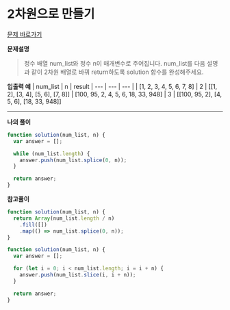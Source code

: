 # 2차원으로 만들기

[문제 바로가기](https://school.programmers.co.kr/learn/courses/30/lessons/120842)

**문제설명**

> 정수 배열 num_list와 정수 n이 매개변수로 주어집니다. num_list를 다음 설명과 같이 2차원 배열로 바꿔 return하도록 solution 함수를 완성해주세요.

**입출력 예**
| num_list | n | result
| --- | --- | --- |
| [1, 2, 3, 4, 5, 6, 7, 8] | 2 | [[1, 2], [3, 4], [5, 6], [7, 8]]
| [100, 95, 2, 4, 5, 6, 18, 33, 948] | 3 | [[100, 95, 2], [4, 5, 6], [18, 33, 948]]

---

**나의 풀이**

```javascript
function solution(num_list, n) {
  var answer = [];

  while (num_list.length) {
    answer.push(num_list.splice(0, n));
  }

  return answer;
}
```

**참고풀이**

```javascript
function solution(num_list, n) {
  return Array(num_list.length / n)
    .fill([])
    .map(() => num_list.splice(0, n));
}
```

```javascript
function solution(num_list, n) {
  var answer = [];

  for (let i = 0; i < num_list.length; i = i + n) {
    answer.push(num_list.slice(i, i + n));
  }

  return answer;
}
```
